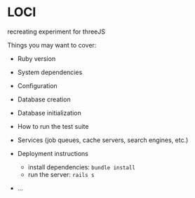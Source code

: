 # LOCI

recreating experiment for threeJS

Things you may want to cover:

* Ruby version

* System dependencies

* Configuration

* Database creation

* Database initialization

* How to run the test suite

* Services (job queues, cache servers, search engines, etc.)
* Deployment instructions
    * install dependencies: `bundle install`
    * run the server: `rails s`

* ...
